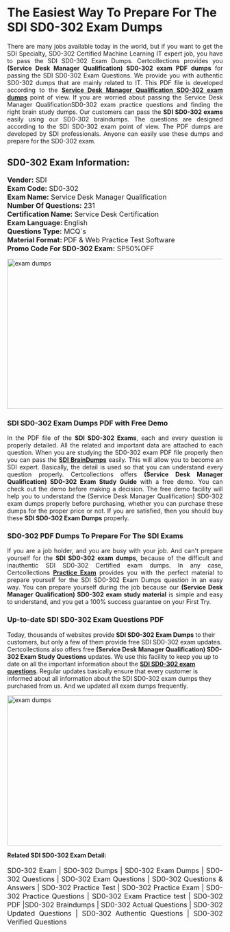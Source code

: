 <h1>The Easiest Way To Prepare For The SDI SD0-302 Exam Dumps</h1> <p style="text-align:justify">There are many jobs available today in the world, but if you want to get the SDI Specialty, SD0-302 Certified Machine Learning IT expert job, you have to pass the SDI SD0-302 Exam Dumps. Certcollections provides you <strong>(Service Desk Manager Qualification) SD0-302 exam PDF dumps</strong> for passing the SDI SD0-302 Exam Questions. We provide you with authentic SD0-302 dumps that are mainly related to IT. This PDF file is developed according to the <a href="https://www.certsofficial.com/sdi/sd0-302-questions"><strong>Service Desk Manager Qualification SD0-302 exam dumps</strong></a> point of view. If you are worried about passing the Service Desk Manager QualificationSD0-302 exam practice questions and finding the right brain study dumps. Our customers can pass the <strong>SDI SD0-302 exams </strong>easily using our SD0-302 braindumps. The questions are designed according to the SDI SD0-302 exam point of view. The PDF dumps are developed by SDI professionals. Anyone can easily use these dumps and prepare for the SD0-302 exam.</p> <h2><strong>SD0-302 Exam Information:</strong></h2> <p><span style="font-size:16px"><strong>Vender:</strong> SDI<br /> <strong>Exam Code:</strong> SD0-302<br /> <strong>Exam Name:</strong> Service Desk Manager Qualification<br /> <strong>Number Of Questions:</strong> 231<br /> <strong>Certification Name:</strong> Service Desk Certification<br /> <strong>Exam Language: </strong>English<br /> <strong>Questions Type:</strong> MCQ`s<br /> <strong>Material Format: </strong>PDF & Web Practice Test Software<br /> <strong>Promo Code For SD0-302 Exam:</strong> SP50%OFF</span></p> <p><a href="https://www.certsofficial.com/sdi/sd0-302-questions" rel="no-follow"><img alt="exam dumps" src="https://www.certcollections.com/uploads/content/certsofficial.jpg" style="height:350px; width:750px" /></a></p> <h3><strong>SDI SD0-302 Exam Dumps PDF with Free Demo</strong></h3> <p style="text-align:justify">In the PDF file of the <strong>SDI SD0-302 Exams</strong>, each and every question is properly detailed. All the related and important data are attached to each question. When you are studying the SD0-302 exam PDF file properly then you can pass the <a href="https://www.certsofficial.com/sdi-dumps"><strong>SDI BrainDumps</strong></a> easily. This will allow you to become an SDI expert. Basically, the detail is used so that you can understand every question properly. Certcollections offers <strong>(Service Desk Manager Qualification) SD0-302 Exam Study Guide</strong> with a free demo. You can check out the demo before making a decision. The free demo facility will help you to understand the (Service Desk Manager Qualification) SD0-302 exam dumps properly before purchasing, whether you can purchase these dumps for the proper price or not. If you are satisfied, then you should buy these <strong>SDI SD0-302 Exam Dumps</strong> properly.</p> <h3><strong>SD0-302 PDF Dumps To Prepare For The SDI Exams</strong></h3> <p style="text-align:justify">If you are a job holder, and you are busy with your job. And can't prepare yourself for the <strong>SDI SD0-302 exam dumps</strong>, because of the difficult and inauthentic SDI SD0-302 Certified exam dumps. In any case, Certcollections <strong><a href="https://www.certsofficial.com/">Practice Exam</a></strong> provides you with the perfect material to prepare yourself for the SDI SD0-302 Exam Dumps question in an easy way. You can prepare yourself during the job because our <strong>(Service Desk Manager Qualification) SD0-302 exam study material</strong> is simple and easy to understand, and you get a 100% success guarantee on your First Try.</p> <h3><strong>Up-to-date SDI SD0-302 Exam Questions PDF</strong></h3> <p>Today, thousands of websites provide <strong>SDI SD0-302 Exam Dumps</strong> to their customers, but only a few of them provide free SDI SD0-302 exam updates. Certcollections also offers free <strong>(Service Desk Manager Qualification) SD0-302 Exam Study Questions</strong> updates. We use this facility to keep you up to date on all the important information about the <a href="https://www.certsofficial.com/sdi/sd0-302-questions"><strong>SDI SD0-302 exam questions</strong></a>. Regular updates basically ensure that every customer is informed about all information about the SDI SD0-302 exam dumps they purchased from us. And we updated all exam dumps frequently.</p> <p><a href="https://www.certsofficial.com/sdi/sd0-302-questions"><img alt="exam dumps " src="https://www.certcollections.com/uploads/content/certsofficial2.jpg" style="height:350px; width:750px" /></a></p> <p style="text-align:justify"><span style="font-size:14px"><strong>Related SDI SD0-302 Exam Detail:</strong></span><br /> <br /> <span style="font-size:16px">SD0-302 Exam | SD0-302 Dumps | SD0-302 Exam Dumps | SD0-302 Questions | SD0-302 Exam Questions | SD0-302 Questions & Answers | SD0-302 Practice Test | SD0-302 Practice Exam | SD0-302 Practice Questions | SD0-302 Exam Practice test | SD0-302 PDF |SD0-302 Braindumps | SD0-302 Actual Questions | SD0-302 Updated Questions | SD0-302 Authentic Questions | SD0-302 Verified Questions</span></p>
